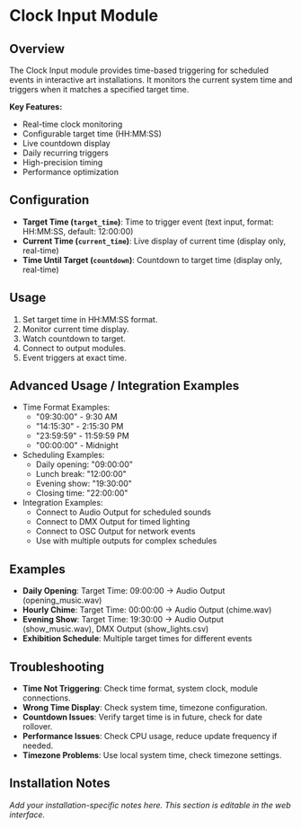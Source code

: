 # Clock Input Module

## Overview
The Clock Input module provides time-based triggering for scheduled events in interactive art installations. It monitors the current system time and triggers when it matches a specified target time.

**Key Features:**
- Real-time clock monitoring
- Configurable target time (HH:MM:SS)
- Live countdown display
- Daily recurring triggers
- High-precision timing
- Performance optimization

## Configuration
- **Target Time (`target_time`)**: Time to trigger event (text input, format: HH:MM:SS, default: 12:00:00)
- **Current Time (`current_time`)**: Live display of current time (display only, real-time)
- **Time Until Target (`countdown`)**: Countdown to target time (display only, real-time)

## Usage
1. Set target time in HH:MM:SS format.
2. Monitor current time display.
3. Watch countdown to target.
4. Connect to output modules.
5. Event triggers at exact time.

## Advanced Usage / Integration Examples
- Time Format Examples:
  - "09:30:00" - 9:30 AM
  - "14:15:30" - 2:15:30 PM
  - "23:59:59" - 11:59:59 PM
  - "00:00:00" - Midnight
- Scheduling Examples:
  - Daily opening: "09:00:00"
  - Lunch break: "12:00:00"
  - Evening show: "19:30:00"
  - Closing time: "22:00:00"
- Integration Examples:
  - Connect to Audio Output for scheduled sounds
  - Connect to DMX Output for timed lighting
  - Connect to OSC Output for network events
  - Use with multiple outputs for complex schedules

## Examples
- **Daily Opening**: Target Time: 09:00:00 → Audio Output (opening_music.wav)
- **Hourly Chime**: Target Time: 00:00:00 → Audio Output (chime.wav)
- **Evening Show**: Target Time: 19:30:00 → Audio Output (show_music.wav), DMX Output (show_lights.csv)
- **Exhibition Schedule**: Multiple target times for different events

## Troubleshooting
- **Time Not Triggering**: Check time format, system clock, module connections.
- **Wrong Time Display**: Check system time, timezone configuration.
- **Countdown Issues**: Verify target time is in future, check for date rollover.
- **Performance Issues**: Check CPU usage, reduce update frequency if needed.
- **Timezone Problems**: Use local system time, check timezone settings.

## Installation Notes
*Add your installation-specific notes here. This section is editable in the web interface.* 